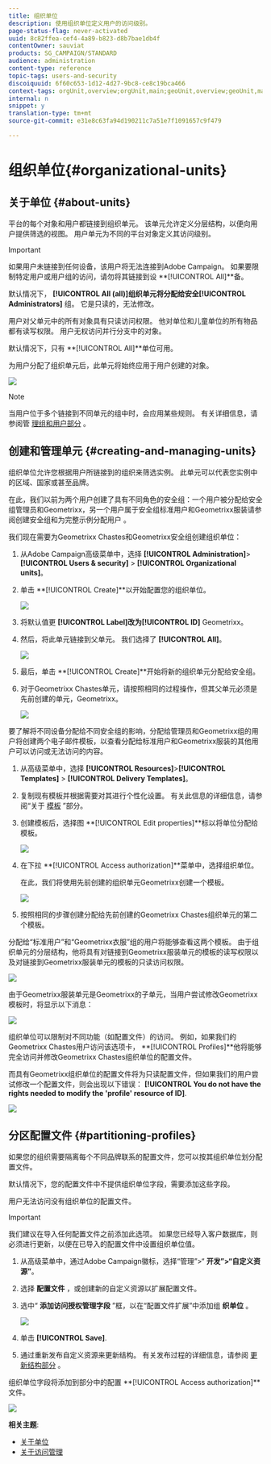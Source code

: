 ```yaml
---
title: 组织单位
description: 使用组织单位定义用户的访问级别。
page-status-flag: never-activated
uuid: 8c82ffea-cef4-4a89-b823-d8b7bae1db4f
contentOwner: sauviat
products: SG_CAMPAIGN/STANDARD
audience: administration
content-type: reference
topic-tags: users-and-security
discoiquuid: 6f60c653-1d12-4d27-9bc8-ce8c19bca466
context-tags: orgUnit,overview;orgUnit,main;geoUnit,overview;geoUnit,main
internal: n
snippet: y
translation-type: tm+mt
source-git-commit: e31e8c63fa94d190211c7a51e7f1091657c9f479

---
```



# 组织单位{#organizational-units}

## 关于单位 {#about-units}

平台的每个对象和用户都链接到组织单元。 该单元允许定义分层结构，以便向用户提供筛选的视图。 用户单元为不同的平台对象定义其访问级别。

>[!IMPORTANT]
>
>如果用户未链接到任何设备，该用户将无法连接到Adobe Campaign。 如果要限制特定用户或用户组的访问，请勿将其链接到设 **[!UICONTROL All]**备。
>
>默认情况下， **[!UICONTROL All (all)]**组织单元将分配给安全**[!UICONTROL Administrators]** 组。 它是只读的，无法修改。

用户对父单元中的所有对象具有只读访问权限。 他对单位和儿童单位的所有物品都有读写权限。 用户无权访问并行分支中的对象。

默认情况下，只有 **[!UICONTROL All]**单位可用。

为用户分配了组织单元后，此单元将始终应用于用户创建的对象。

![](assets/user_management_2.png)

>[!NOTE]
>
>当用户位于多个链接到不同单元的组中时，会应用某些规则。 有关详细信息，请参阅管 [理组和用户部分](../../administration/using/managing-groups-and-users.md) 。

## 创建和管理单元 {#creating-and-managing-units}

组织单位允许您根据用户所链接到的组织来筛选实例。 此单元可以代表您实例中的区域、国家或甚至品牌。

在此，我们以前为两个用户创建了具有不同角色的安全组：一个用户被分配给安全组管理员和Geometrixx，另一个用户属于安全组标准用户和Geometrixx服装请参阅创建安全组和为完整示例分配用户 [](../../administration/using/managing-groups-and-users.md#creating-a-security-group-and-assigning-users) 。

我们现在需要为Geometrixx Chastes和Geometrixx安全组创建组织单位：

1. 从Adobe Campaign高级菜单中，选择 **[!UICONTROL Administration]**>**[!UICONTROL Users & security]** > **[!UICONTROL Organizational units]**。
1. 单击 **[!UICONTROL Create]**以开始配置您的组织单位。

   ![](assets/manage_units_1.png)

1. 将默认值更 **[!UICONTROL Label]**改为**[!UICONTROL ID]** Geometrixx。
1. 然后，将此单元链接到父单元。 我们选择了 **[!UICONTROL All]**。

   ![](assets/manage_units_2.png)

1. 最后，单击 **[!UICONTROL Create]**开始将新的组织单元分配给安全组。
1. 对于Geometrixx Chastes单元，请按照相同的过程操作，但其父单元必须是先前创建的单元，Geometrixx。

   ![](assets/manage_units_3.png)

要了解将不同设备分配给不同安全组的影响，分配给管理员和Geometrixx组的用户将创建两个电子邮件模板，以查看分配给标准用户和Geometrixx服装的其他用户可以访问或无法访问的内容。

1. 从高级菜单中，选择 **[!UICONTROL Resources]**>**[!UICONTROL Templates]** > **[!UICONTROL Delivery Templates]**。
1. 复制现有模板并根据需要对其进行个性化设置。 有关此信息的详细信息，请参阅“关于 [模板](../../start/using/marketing-activity-templates.md) ”部分。
1. 创建模板后，选择图 **[!UICONTROL Edit properties]**标以将单位分配给模板。

   ![](assets/manage_units_6.png)

1. 在下拉 **[!UICONTROL Access authorization]**菜单中，选择组织单位。

   在此，我们将使用先前创建的组织单元Geometrixx创建一个模板。

   ![](assets/manage_units_5.png)

1. 按照相同的步骤创建分配给先前创建的Geometrixx Chastes组织单元的第二个模板。

分配给“标准用户”和“Geometrixx衣服”组的用户将能够查看这两个模板。 由于组织单元的分层结构，他将具有对链接到Geometrixx服装单元的模板的读写权限以及对链接到Geometrixx服装单元的模板的只读访问权限。

![](assets/manage_units_7.png)

由于Geometrixx服装单元是Geometrixx的子单元，当用户尝试修改Geometrixx模板时，将显示以下消息：

![](assets/manage_units_8.png)

组织单位可以限制对不同功能（如配置文件）的访问。 例如，如果我们的Geometrixx Chastes用户访问该选项卡， **[!UICONTROL Profiles]**他将能够完全访问并修改Geometrixx Chastes组织单位的配置文件。

而具有Geometrixx组织单位的配置文件将为只读配置文件，但如果我们的用户尝试修改一个配置文件，则会出现以下错误： **[!UICONTROL You do not have the rights needed to modify the 'profile' resource of ID]**.

![](assets/manage_units_10.png)

## 分区配置文件 {#partitioning-profiles}

如果您的组织需要隔离每个不同品牌联系的配置文件，您可以按其组织单位划分配置文件。

默认情况下，您的配置文件中不提供组织单位字段，需要添加这些字段。

用户无法访问没有组织单位的配置文件。

>[!IMPORTANT]
>
>我们建议在导入任何配置文件之前添加此选项。 如果您已经导入客户数据库，则必须进行更新，以便在已导入的配置文件中设置组织单位值。

1. 从高级菜单中，通过Adobe Campaign徽标，选择“管理”>“ **开发”>“自定义资源”**。
1. 选择 **配置文件** ，或创建新的自定义资源以扩展配置文件。
1. 选中“ **添加访问授权管理字段** ”框，以在“配置文件扩展”中添加组 **织单位** 。

   ![](assets/user_management_9.png)

1. 单击 **[!UICONTROL Save]**.
1. 通过重新发布自定义资源来更新结构。 有关发布过程的详细信息，请参阅 [更新结构部分](../../developing/using/data-model-concepts.md) 。

组织单位字段将添加到部分中的配置 **[!UICONTROL Access authorization]**文件。

![](assets/user_management_10.png)

**相关主题**:

* [关于单位](../../administration/using/organizational-units.md#about-units)
* [关于访问管理](../../administration/using/about-access-management.md)

